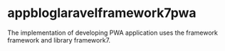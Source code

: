 # appbloglaravelframework7pwa
The implementation of developing PWA application uses the framework framework and library framework7.
